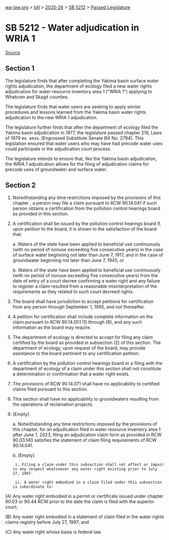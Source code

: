 [wa-law.org](/) > [bill](/bill/) > [2025-26](/bill/2025-26/) > [SB 5212](/bill/2025-26/sb/5212/) > [Passed Legislature](/bill/2025-26/sb/5212/S.PL/)

# SB 5212 - Water adjudication in WRIA 1

[Source](http://lawfilesext.leg.wa.gov/biennium/2025-26/Pdf/Bills/Senate%20Passed%20Legislature/5212-S.PL.pdf)

## Section 1
The legislature finds that after completing the Yakima basin surface water rights adjudication, the department of ecology filed a new water rights adjudication for water resource inventory area 1 ("WRIA 1") applying to Whatcom and Skagit counties.

The legislature finds that water users are seeking to apply similar procedures and lessons learned from the Yakima basin water rights adjudication to the new WRIA 1 adjudication.

The legislature further finds that after the department of ecology filed the Yakima basin adjudication in 1977, the legislature passed chapter 216, Laws of 1979 ex. sess. (Engrossed Substitute Senate Bill No. 2794). This legislation ensured that water users who may have had precode water uses could participate in the adjudication court process.

The legislature intends to ensure that, like the Yakima basin adjudication, the WRIA 1 adjudication allows for the filing of adjudication claims for precode uses of groundwater and surface water.

## Section 2
1. Notwithstanding any time restrictions imposed by the provisions of this chapter , a person may file a claim pursuant to RCW 90.14.041 if such person obtains a certification from the pollution control hearings board as provided in this section.

2. A certification shall be issued by the pollution control hearings board if, upon petition to the board, it is shown to the satisfaction of the board that:

    a. Waters of the state have been applied to beneficial use continuously (with no period of nonuse exceeding five consecutive years) in the case of surface water beginning not later than June 7, 1917, and in the case of groundwater beginning not later than June 7, 1945, or

    b. Waters of the state have been applied to beneficial use continuously (with no period of nonuse exceeding five consecutive years) from the date of entry of a court decree confirming a water right and any failure to register a claim resulted from a reasonable misinterpretation of the requirements as they related to such court decreed rights.

3. The board shall have jurisdiction to accept petitions for certification from any person through September 1, 1985, and not thereafter.

4. A petition for certification shall include complete information on the claim pursuant to RCW 90.14.051 (1) through (8), and any such information as the board may require.

5. The department of ecology is directed to accept for filing any claim certified by the board as provided in subsection (2) of this section. The department of ecology, upon request of the board, may provide assistance to the board pertinent to any certification petition.

6. A certification by the pollution control hearings board or a filing with the department of ecology of a claim under this section shall not constitute a determination or confirmation that a water right exists.

7. The provisions of RCW 90.14.071 shall have no applicability to certified claims filed pursuant to this section.

8. This section shall have no applicability to groundwaters resulting from the operations of reclamation projects.

9. [Empty]

    a. Notwithstanding any time restrictions imposed by the provisions of this chapter, for an adjudication filed in water resource inventory area 1 after June 1, 2023, filing an adjudication claim form as provided in RCW 90.03.140 satisfies the statement of claim filing requirements of RCW 90.14.041.

    b. [Empty]

        i. Filing a claim under this subsection shall not affect or impair in any respect whatsoever any water right existing prior to July 27, 1997.

        ii. A water right embodied in a claim filed under this subsection is subordinate to:

(A) Any water right embodied in a permit or certificate issued under chapter 90.03 or 90.44 RCW prior to the date the claim is filed with the superior court;

(B) Any water right embodied in a statement of claim filed in the water rights claims registry before July 27, 1997; and

(C) Any water right whose basis is federal law.
